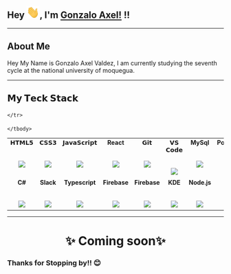 ## Hey <img src="https://raw.githubusercontent.com/parth-27/parth-27/master/Hi.gif" width="30px">, I'm [Gonzalo Axel!](https://github.com/GonzaloAxelH) !!

</h2>

<hr/>

## About Me

Hey My Name is Gonzalo Axel Valdez, I am currently studying the seventh cycle at the national university of moquegua.


<hr/>

## 𝗠𝘆 𝗧𝗲𝗰𝗸 𝗦𝘁𝗮𝗰𝗸


<table>
	<tbody>
	  <tr valign="top">
		<td width="14.2%" align="center">
		  <span>𝗛𝗧𝗠𝗟𝟱</span><br><br><br>
		  <img height="64px" src="https://cdn.svgporn.com/logos/html-5.svg">
		</td>
		<td width="14.2%" align="center">
		  <span>𝗖𝗦𝗦𝟯</span><br><br><br>
		  <img height="64px" src="https://cdn.svgporn.com/logos/css-3.svg">
		</td>
		<td width="14.2%" align="center">
		  <span>𝗝𝗮𝘃𝗮𝗦𝗰𝗿𝗶𝗽𝘁</span><br><br><br>
		  <img height="64px" src="https://cdn.svgporn.com/logos/javascript.svg">
		</td>
		<td width="14.2%" align="center">
		  <span><strong>React</strong>
		  </span><br><br><br>
		  <img height="64px" src="https://cdn4.iconfinder.com/data/icons/logos-3/600/React.js_logo-512.png">
		</td>
		  <td width="14.2%" align="center">
		  <span>𝗚𝗶𝘁</span><br><br><br>
		  <img height="64px" src="https://cdn.svgporn.com/logos/git-icon.svg">
		</td>
		<td width="14.2%" align="center">
		  <span>𝗩𝗦 𝗖𝗼𝗱𝗲</span><br><br><br>
		  <img height="64px" src="https://cdn.svgporn.com/logos/visual-studio-code.svg">
		</td>
		<td width="14.2%" align="center">
		  <span><strong>MySql</strong></span><br><br><br>
		  <img height="64px" src="https://www.vectorlogo.zone/logos/mysql/mysql-ar21.svg">
		</td>
		<td width="14.2%" align="center">
		  <span><strong>PostgreSQL</strong></span><br><br><br>
		  <img height="64px" src="https://cdn.svgporn.com/logos/postgresql.svg">
		</td>
	  </tr>
	<tr>
	   <td width="14.2%" align="center">
		  <span><strong>C#</strong></span><br><br><br>
		  <img height="64px" src="https://cdn.svgporn.com/logos/c-sharp.svg">
		</td>
		<td width="14.2%" align="center">
		  <span><strong>Slack</strong></span><br><br><br>
		  <img height="64px" src="https://cdn.svgporn.com/logos/slack-icon.svg">
		</td>
		<td width="14.2%" align="center">
		  <span><strong>Typescript</strong></span><br><br><br>
		  <img height="64px" src="https://cdn.svgporn.com/logos/typescript-icon.svg">
		</td>
		<td width="14.2%" align="center">
		  <span><strong>Firebase</strong></span><br><br><br>
		  <img height="64px" src="https://cdn.svgporn.com/logos/firebase.svg">
		</td>
	   <td width="14.2%" align="center">
		  <span><strong>Firebase</strong></span><br><br><br>
		  <img height="64px" src="https://cdn.svgporn.com/logos/redux.svg">
		</td>
		<td width="14.2%" align="center">
		  <span><strong>KDE</strong></span><br><br><br>
		  <img height="64px" src="https://cdn.svgporn.com/logos/kde.svg">
		</td>
		<td width="14.2%" align="center">
		  <span><strong>Node.js</strong></span><br><br><br>
		  <img height="64px" src="https://cdn.svgporn.com/logos/nodejs-icon.svg">
		</td>
	   <td width="14.2%" align="center">
		  <span><strong>VIM</strong></span><br><br><br>
		  <img height="64px" src="https://cdn.svgporn.com/logos/vim.svg">
		</td>
	  
  
	</tr>
	
	</tbody>
  </table>
  <hr>
  
  <div align = "center">
  
  <h1 align="center">
  ✨ Coming soon✨
  </h1>
	  
  </div>
  






<h3>Thanks for Stopping by!! 😊</h3>


